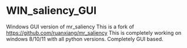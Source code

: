 # WIN_saliency_GUI
Windows GUI version of mr_saliency
This is a fork of https://github.com/ruanxiang/mr_saliency 
This is completely working on windows 8/10/11 with all python versions.
Completely GUI based.
